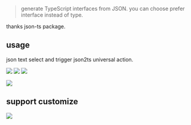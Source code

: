 > generate TypeScript interfaces from JSON. you can choose prefer interface instead of type.


thanks json-ts package.

## usage

json text select and trigger json2ts universal action.



![](https://img.shields.io/badge/version-v1.2-green?style=for-the-badge)
[![](https://img.shields.io/badge/download-click-blue?style=for-the-badge)](https://github.com/kamalyes/alfred-workflows/raw/master/json2Ts/Json2TS.alfredworkflow)
[![](https://img.shields.io/badge/plist-link-important?style=for-the-badge)](https://raw.githubusercontent.com/kamalyes/alfred-workflows/master/json2Ts/src/info.plist)



<!-- more -->

![](./screenshot.gif)

## support customize

![](./screenshot.png)
